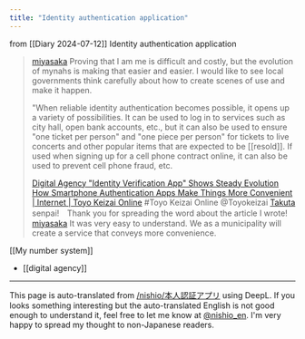 ```yaml
---
title: "Identity authentication application"
---
```


from  [[Diary 2024-07-12]]
Identity authentication application
> [miyasaka](https://x.com/miyasaka/status/1811549555164610804) Proving that I am me is difficult and costly, but the evolution of mynahs is making that easier and easier. I would like to see local governments think carefully about how to create scenes of use and make it happen.
>
>  "When reliable identity authentication becomes possible, it opens up a variety of possibilities.
>  It can be used to log in to services such as city hall, open bank accounts, etc., but it can also be used to ensure "one ticket per person" and "one piece per person" for tickets to live concerts and other popular items that are expected to be [[resold]]. If used when signing up for a cell phone contract online, it can also be used to prevent cell phone fraud, etc.
>
>  [Digital Agency "Identity Verification App" Shows Steady Evolution How Smartphone Authentication Apps Make Things More Convenient | Internet | Toyo Keizai Online](https://toyokeizai.net/articles/-/771535) #Toyo Keizai Online @Toyokeizai
> [Takuta](https://x.com/Takuta/status/1811770687755026506) senpai!　Thank you for spreading the word about the article I wrote!
> [miyasaka](https://x.com/miyasaka/status/1811793106658034076) It was very easy to understand. We as a municipality will create a service that conveys more convenience.

[[My number system]]
- [[digital agency]]

---
This page is auto-translated from [/nishio/本人認証アプリ](https://scrapbox.io/nishio/本人認証アプリ) using DeepL. If you looks something interesting but the auto-translated English is not good enough to understand it, feel free to let me know at [@nishio_en](https://twitter.com/nishio_en). I'm very happy to spread my thought to non-Japanese readers.